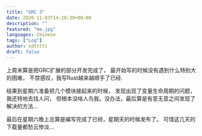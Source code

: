 ```yaml
---
title: "GRC 3"
date: 2020-11-03T14:28:39+08:00
description: ""
featured: "me.jpg"
languages: Chinese
tags: ["Log"]
author: sdttttt
draft: false
---
```


上周末算是把GRC扩展的部分开发完成了，
最开始写的时候没有遇到什么特别大的困难，
不禁感叹，我写Rust越来越顺手了已经.

结果到星期六准备把几个模块接起来的时候，
发现出现了变量生命周期的问题，我还特地去找人问，
但根本没啥人鸟我。没办法，最后算是有意无意之间发现了解决的方法...

最后在星期六晚上总算是编写完成了已经，星期天的时候发布了。
可惜这几天的下载量都愁云惨淡...
